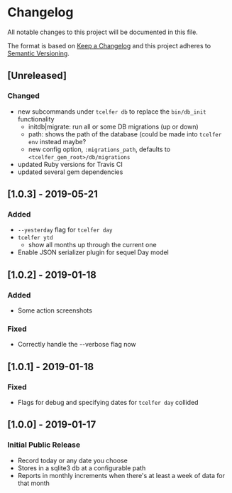 # Changelog
All notable changes to this project will be documented in this file.

The format is based on [Keep a Changelog](http://keepachangelog.com/en/1.0.0/)
and this project adheres to [Semantic Versioning](http://semver.org/spec/v2.0.0.html).

## [Unreleased]
### Changed
- new subcommands under `tcelfer db` to replace the `bin/db_init` functionality
  - initdb|migrate: run all or some DB migrations (up or down)
  - path: shows the path of the database (could be made into `tcelfer env` instead maybe?
  - new config option, `:migrations_path`, defaults to `<tcelfer_gem_root>/db/migrations`
- updated Ruby versions for Travis CI
- updated several gem dependencies

## [1.0.3]  - 2019-05-21
### Added
- `--yesterday` flag for `tcelfer day`
- `tcelfer ytd`
  - show all months up through the current one
- Enable JSON serializer plugin for sequel Day model

## [1.0.2]  - 2019-01-18
### Added
- Some action screenshots
### Fixed
- Correctly handle the --verbose flag now

## [1.0.1]  - 2019-01-18
### Fixed
- Flags for debug and specifying dates for `tcelfer day` collided

## [1.0.0]  - 2019-01-17
### Initial Public Release
- Record today or any date you choose
- Stores in a sqlite3 db at a configurable path
- Reports in monthly increments when there's at least a week of data for that month
